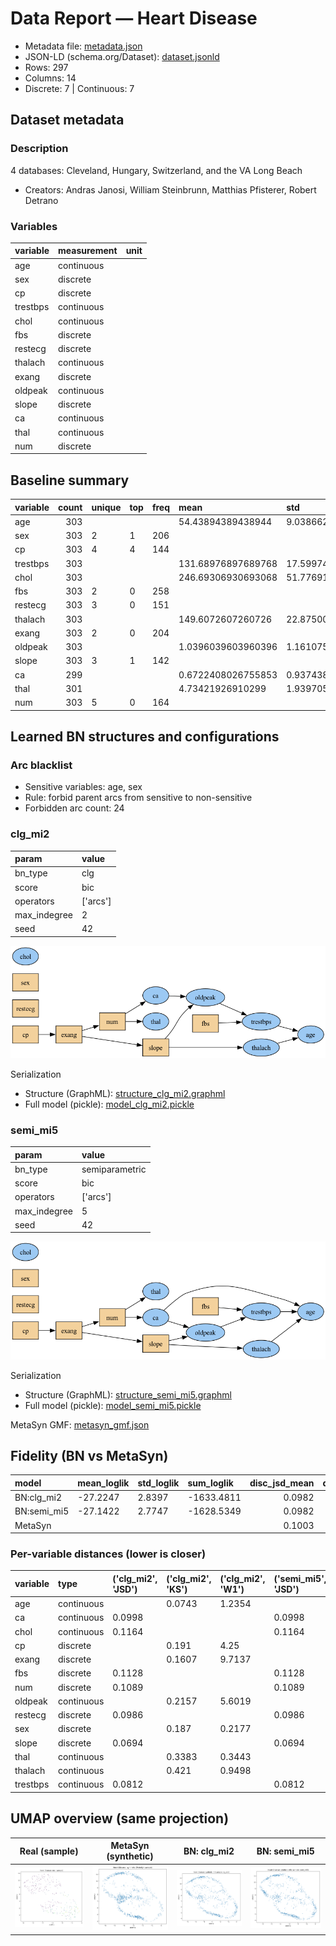 # Data Report — Heart Disease

- Metadata file: [metadata.json](metadata.json)
- JSON-LD (schema.org/Dataset): [dataset.jsonld](dataset.jsonld)
- Rows: 297
- Columns: 14
- Discrete: 7  |  Continuous: 7

## Dataset metadata


### Description

4 databases: Cleveland, Hungary, Switzerland, and the VA Long Beach

- Creators: Andras Janosi, William Steinbrunn, Matthias Pfisterer, Robert Detrano

### Variables

| variable   | measurement   | unit   |
|:-----------|:--------------|:-------|
| age        | continuous    |        |
| sex        | discrete      |        |
| cp         | discrete      |        |
| trestbps   | continuous    |        |
| chol       | continuous    |        |
| fbs        | discrete      |        |
| restecg    | discrete      |        |
| thalach    | continuous    |        |
| exang      | discrete      |        |
| oldpeak    | continuous    |        |
| slope      | discrete      |        |
| ca         | continuous    |        |
| thal       | continuous    |        |
| num        | discrete      |        |

## Baseline summary

| variable   |   count | unique   | top   | freq   | mean               | std                | min   | 25%   | 50%   | 75%   | max   |
|:-----------|--------:|:---------|:------|:-------|:-------------------|:-------------------|:------|:------|:------|:------|:------|
| age        |     303 |          |       |        | 54.43894389438944  | 9.038662442446743  | 29.0  | 48.0  | 56.0  | 61.0  | 77.0  |
| sex        |     303 | 2        | 1     | 206    |                    |                    |       |       |       |       |       |
| cp         |     303 | 4        | 4     | 144    |                    |                    |       |       |       |       |       |
| trestbps   |     303 |          |       |        | 131.68976897689768 | 17.599747729587687 | 94.0  | 120.0 | 130.0 | 140.0 | 200.0 |
| chol       |     303 |          |       |        | 246.69306930693068 | 51.776917542637015 | 126.0 | 211.0 | 241.0 | 275.0 | 564.0 |
| fbs        |     303 | 2        | 0     | 258    |                    |                    |       |       |       |       |       |
| restecg    |     303 | 3        | 0     | 151    |                    |                    |       |       |       |       |       |
| thalach    |     303 |          |       |        | 149.6072607260726  | 22.875003276980376 | 71.0  | 133.5 | 153.0 | 166.0 | 202.0 |
| exang      |     303 | 2        | 0     | 204    |                    |                    |       |       |       |       |       |
| oldpeak    |     303 |          |       |        | 1.0396039603960396 | 1.161075022068634  | 0.0   | 0.0   | 0.8   | 1.6   | 6.2   |
| slope      |     303 | 3        | 1     | 142    |                    |                    |       |       |       |       |       |
| ca         |     299 |          |       |        | 0.6722408026755853 | 0.9374383177242157 | 0.0   | 0.0   | 0.0   | 1.0   | 3.0   |
| thal       |     301 |          |       |        | 4.73421926910299   | 1.9397057693786417 | 3.0   | 3.0   | 3.0   | 7.0   | 7.0   |
| num        |     303 | 5        | 0     | 164    |                    |                    |       |       |       |       |       |

## Learned BN structures and configurations

### Arc blacklist

- Sensitive variables: age, sex
- Rule: forbid parent arcs from sensitive to non-sensitive
- Forbidden arc count: 24

### clg_mi2

| param        | value    |
|:-------------|:---------|
| bn_type      | clg      |
| score        | bic      |
| operators    | ['arcs'] |
| max_indegree | 2        |
| seed         | 42       |

![BN graph](bn_clg_mi2.png)

Serialization

- Structure (GraphML): [structure_clg_mi2.graphml](structure_clg_mi2.graphml)
- Full model (pickle): [model_clg_mi2.pickle](model_clg_mi2.pickle)

### semi_mi5

| param        | value          |
|:-------------|:---------------|
| bn_type      | semiparametric |
| score        | bic            |
| operators    | ['arcs']       |
| max_indegree | 5              |
| seed         | 42             |

![BN graph](bn_semi_mi5.png)

Serialization

- Structure (GraphML): [structure_semi_mi5.graphml](structure_semi_mi5.graphml)
- Full model (pickle): [model_semi_mi5.pickle](model_semi_mi5.pickle)

MetaSyn GMF: [metasyn_gmf.json](metasyn_gmf.json)

## Fidelity (BN vs MetaSyn)

| model       | mean_loglik   | std_loglik   | sum_loglik   |   disc_jsd_mean |   disc_jsd_median |   cont_ks_mean |   cont_w1_mean |
|:------------|:--------------|:-------------|:-------------|----------------:|------------------:|---------------:|---------------:|
| BN:clg_mi2  | -27.2247      | 2.8397       | -1633.4811   |          0.0982 |            0.0998 |         0.2269 |         3.1875 |
| BN:semi_mi5 | -27.1422      | 2.7747       | -1628.5349   |          0.0982 |            0.0998 |         0.2272 |         3.1898 |
| MetaSyn     |               |              |              |          0.1003 |            0.1128 |         0.297  |         2.9962 |

### Per-variable distances (lower is closer)

| variable   | type       | ('clg_mi2', 'JSD')   | ('clg_mi2', 'KS')   | ('clg_mi2', 'W1')   | ('semi_mi5', 'JSD')   | ('semi_mi5', 'KS')   | ('semi_mi5', 'W1')   | ('MetaSyn', 'JSD')   | ('MetaSyn', 'KS')   | ('MetaSyn', 'W1')   |
|:-----------|:-----------|:---------------------|:--------------------|:--------------------|:----------------------|:---------------------|:---------------------|:---------------------|:--------------------|:--------------------|
| age        | continuous |                      | 0.0743              | 1.2354              |                       | 0.0767               | 1.2511               |                      | 0.0997              | 1.2428              |
| ca         | continuous | 0.0998               |                     |                     | 0.0998                |                      |                      | 0.1128               |                     |                     |
| chol       | continuous | 0.1164               |                     |                     | 0.1164                |                      |                      | 0.1134               |                     |                     |
| cp         | discrete   |                      | 0.191               | 4.25                |                       | 0.191                | 4.25                 |                      | 0.174               | 3.3243              |
| exang      | discrete   |                      | 0.1607              | 9.7137              |                       | 0.1607               | 9.7137               |                      | 0.1237              | 8.7702              |
| fbs        | discrete   | 0.1128               |                     |                     | 0.1128                |                      |                      | 0.1128               |                     |                     |
| num        | discrete   | 0.1089               |                     |                     | 0.1089                |                      |                      | 0.0884               |                     |                     |
| oldpeak    | continuous |                      | 0.2157              | 5.6019              |                       | 0.2157               | 5.6019               |                      | 0.2147              | 6.2437              |
| restecg    | discrete   | 0.0986               |                     |                     | 0.0986                |                      |                      | 0.1225               |                     |                     |
| sex        | discrete   |                      | 0.187               | 0.2177              |                       | 0.187                | 0.2177               |                      | 0.2833              | 0.1743              |
| slope      | discrete   | 0.0694               |                     |                     | 0.0694                |                      |                      | 0.088                |                     |                     |
| thal       | continuous |                      | 0.3383              | 0.3443              |                       | 0.3383               | 0.3443               |                      | 0.5833              | 0.2998              |
| thalach    | continuous |                      | 0.421               | 0.9498              |                       | 0.421                | 0.9498               |                      | 0.6                 | 0.9185              |
| trestbps   | continuous | 0.0812               |                     |                     | 0.0812                |                      |                      | 0.0644               |                     |                     |

## UMAP overview (same projection)

| Real (sample) | MetaSyn (synthetic) | BN: clg_mi2 | BN: semi_mi5 |
| --- | --- | --- | --- |
| <img src='umap_real.png' width='280'/> | <img src='umap_metasyn.png' width='280'/> | <img src='umap_bn_clg_mi2.png' width='280'/> | <img src='umap_bn_semi_mi5.png' width='280'/> |

